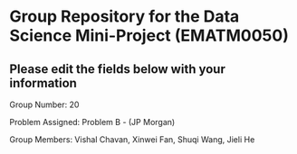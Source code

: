 # Group Repository for the Data Science Mini-Project (EMATM0050)

## Please edit the fields below with your information
Group Number: 20

Problem Assigned: Problem B - (JP Morgan)

Group Members: Vishal Chavan, Xinwei Fan, Shuqi Wang, Jieli He

